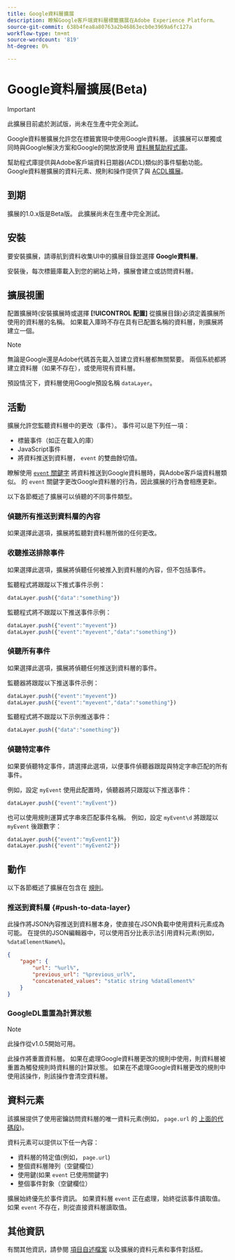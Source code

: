 ```yaml
---
title: Google資料層擴展
description: 瞭解Google客戶端資料層標籤擴展在Adobe Experience Platform。
source-git-commit: 638b4fea8a80763a2b46863ecb0e3969a6fc127a
workflow-type: tm+mt
source-wordcount: '819'
ht-degree: 0%

---
```


# Google資料層擴展(Beta)

>[!IMPORTANT]
>
>此擴展目前處於測試版，尚未在生產中完全測試。

Google資料層擴展允許您在標籤實現中使用Google資料層。 該擴展可以單獨或同時與Google解決方案和Google的開放源使用 [資料層幫助程式庫](https://github.com/google/data-layer-helper)。

幫助程式庫提供與Adobe客戶端資料日期器(ACDL)類似的事件驅動功能。 Google資料層擴展的資料元素、規則和操作提供了與 [ACDL擴展](../client-data-layer/overview.md)。

## 到期

擴展的1.0.x版是Beta版。 此擴展尚未在生產中完全測試。

## 安裝

要安裝擴展，請導航到資料收集UI中的擴展目錄並選擇 **Google資料層**。

安裝後，每次標籤庫載入到您的網站上時，擴展會建立或訪問資料層。

## 擴展視圖

配置擴展時(安裝擴展時或選擇 **[!UICONTROL 配置]** 從擴展目錄)必須定義擴展所使用的資料層的名稱。 如果載入庫時不存在具有已配置名稱的資料層，則擴展將建立一個。

>[!NOTE]
>
>無論是Google還是Adobe代碼首先載入並建立資料層都無關緊要。 兩個系統都將建立資料層（如果不存在），或使用現有資料層。

預設情況下，資料層使用Google預設名稱 `dataLayer`。

## 活動

擴展允許您監聽資料層中的更改（事件）。 事件可以是下列任一項：

* 標籤事件（如正在載入的庫）
* JavaScript事件
* 將資料推送到資料層， `event` 的雙曲餘切值。

瞭解使用 [`event` 關鍵字](https://developers.google.com/tag-platform/devguides/datalayer#use_a_data_layer_with_event_handlers) 將資料推送到Google資料層時，與Adobe客戶端資料層類似。 的 `event` 關鍵字更改Google資料層的行為，因此擴展的行為會相應更新。

以下各節概述了擴展可以偵聽的不同事件類型。

### 偵聽所有推送到資料層的內容

如果選擇此選項，擴展將監聽對資料層所做的任何更改。

### 收聽推送排除事件

如果選擇此選項，擴展將偵聽任何被推入到資料層的內容，但不包括事件。

監聽程式將跟蹤以下推式事件示例：

```js
dataLayer.push({"data":"something"})
```

監聽程式將不跟蹤以下推送事件示例：

```js
dataLayer.push({"event":"myevent"})
dataLayer.push({"event":"myevent","data":"something"})
```

### 偵聽所有事件

如果選擇此選項，擴展將偵聽任何推送到資料層的事件。

監聽器將跟蹤以下推送事件示例：

```js
dataLayer.push({"event":"myevent"})
dataLayer.push({"event":"myevent","data":"something"})
```

監聽程式將不跟蹤以下示例推送事件：

```js
dataLayer.push({"data":"something"})
```

### 偵聽特定事件

如果要偵聽特定事件，請選擇此選項，以便事件偵聽器跟蹤與特定字串匹配的所有事件。

例如，設定 `myEvent` 使用此配置時，偵聽器將只跟蹤以下推送事件：

```js
dataLayer.push({"event":"myEvent"})
```

也可以使用規則運算式字串來匹配事件名稱。 例如，設定 `myEvent\d` 將跟蹤以 `myEvent` 後跟數字：

```js
dataLayer.push({"event":"myEvent1"})
dataLayer.push({"event":"myEvent2"})
```

## 動作

以下各節概述了擴展在包含在 [規則](../../../ui/managing-resources/rules.md)。

### 推送到資料層 {#push-to-data-layer}

此操作將JSON內容推送到資料層本身，使直接在JSON負載中使用資料元素成為可能。 在提供的JSON編輯器中，可以使用百分比表示法引用資料元素(例如， `%dataElementName%`)。

```json
{
    "page": {
        "url": "%url%",
        "previous_url": "%previous_url%",
        "concatenated_values": "static string %dataElement%"
    }
}
```

### GoogleDL重置為計算狀態

>[!NOTE]
>
>此操作從v1.0.5開始可用。

此操作將重置資料層。 如果在處理Google資料層更改的規則中使用，則資料層被重置為觸發規則時資料層的計算狀態。 如果在不處理Google資料層更改的規則中使用該操作，則該操作會清空資料層。

## 資料元素

該擴展提供了使用密鑰訪問資料層的唯一資料元素(例如， `page.url` 的 [上面的代碼段](#push-to-data-layer))。

資料元素可以提供以下任一內容：

* 資料層的特定值(例如， `page.url`)
* 整個資料層陣列（空鍵欄位）
* 使用鍵(如果 `event` 已使用關鍵字)
* 整個事件對象（空鍵欄位）

擴展始終優先於事件資訊。 如果資料層 `event` 正在處理，始終從該事件讀取值。 如果 `event` 不存在，則從直接資料層讀取值。

## 其他資訊

有關其他資訊，請參閱 [項目自述檔案](https://github.com/adobe/reactor-extension-googledatalayer/blob/main/README.md) 以及擴展的資料元素和事件對話框。
